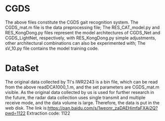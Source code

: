 # CGDS
The above files constitute the CGDS gait recognition system. 
The CGDS_mat.m file is the data preprocessing file; 
The RES_CAT_model.py and RES_KongDong.py files represent the model architectures of CGDS_Net and CGDS_LightNet, respectively, with RES_KongDong.py simple adjustments, other architectural combinations can also be experimented with; 
The sV_10.py file contains the model training code.
# DataSet
The original data collected by TI's IWR2243 is a bin file, which can be read from the above readDCA1000_1.m, and the set parameters are CGDS_mat.m visible. As the original data collected by us is used for further research in the future, the radar data collection uses single transmit and multiple receive mode, and the data volume is large. Therefore, the data is put in the web disk. The link is:https://pan.baidu.com/s/1weonr_zaDAEHimfaFXAi2Q?pwd=1122 Extraction code: 1122
